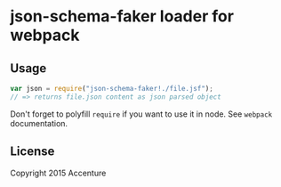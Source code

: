 # json-schema-faker loader for webpack

## Usage

``` javascript
var json = require("json-schema-faker!./file.jsf");
// => returns file.json content as json parsed object
```

Don't forget to polyfill `require` if you want to use it in node.
See `webpack` documentation.

## License

Copyright 2015 Accenture